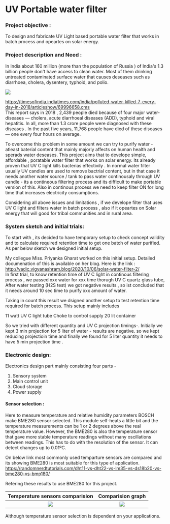 # UV Portable water filter 
### Project objective : 
To design and fabricate UV Light based portable water filter that works in batch process and opeartes on solar energy.   

### Project description and Need : 

In India about 160 million (more than the population of Russia ) of India's 1.3 billion people don't have access to clean water. Most of them drinking untreated contaminated  surface water that causes deseases such as diarrhoea, cholera, dysentery, typhoid, and polio.

![](https://github.com/SuhasLabade/my-projects-/blob/master/Images/1.jpg) 

https://timesofindia.indiatimes.com/india/polluted-water-killed-7-every-day-in-2018/articleshow/69996658.cms  
This report says in 2018 , 2,439 people died because of four major water-diseases — cholera, acute diarrhoeal diseases (ADD), typhoid and viral hepatitis. In all, more than 1.3 crore people were diagnosed with these diseases . In the past five years, 11,768 people have died of these diseases — one every four hours on average.


To overcome this problem in some amount we can try to purify water - atleast baterial content that mainly majorly affects on human health and sperads water deseases. This project aims  that to develope simple, affordable , poratable water filter that works on solar energy. Its already proven that UV C light kills bacterias effectivily . In normal water filter usually UV candles are used to remove bactrial content, but in that case it needs  another water source / tank to pass water continousaly through UV candle - its a contineous filtering process and its difficult to make portable version of this. Also in continous process we need to keep filter ON for long time that increases electricity consumptions. 

Considering all above issues  and limitations , if we develope filter that uses UV C light and filters water in batch process , also if it opeartes on Solar energy that will good for tribal communities and in rural area. 



### System sketch and initial trials:

To start with , its decided to have temporary setup to check concept validity and to calculate required retention time to get one batch of water purified. As per below sketch we designed initial setup.  







My collegue Miss. Priyanka Gharat worked on this initial setup. Detailed documenation of this is available on her blog. Here is the link :  
http://vadic.vigyanashram.blog/2020/10/06/solar-water-filter-2/  
In first trial, to know retention time of UV C light in continous filtering process , we passed xxx water for xxx time thorugh UV C quartz glass tube, After  water testing (H2S test) we got negative results , so ist concluded that it needs around 10 sec time to purify xxx amount of water.

Taking in count this result we dsigned another setup to test retention time required for batch process. This setup mainly includes 

11 watt UV C light tube 
Choke to control supply 
20 lit container 

So we tried with different quantity and UV C projection timings-. 
Initially  we kept 3 min projection for 5 liter of water - results are negative. so we kept reducing projectioin time and finally we found for 5 liter quantity it needs to have 5 min projection time . 





   



### Electronic design:

Electronics design part mainly consisting four parts - 
1. Sensory system 
2. Main control unit 
3. Cloud storage 
4. Power supply 

#### Sensor selection : 
Here to measure temperature and relative humidity parameters BOSCH make BME280 sensor selected.
This module self-heats a little bit and the temperature measurements can be 1 or 2 degrees above the real temperature value.
However, the BME280 is also the temperature sensor that gave more stable temperature readings without many oscillations between readings.
 This has to do with the resolution of the sensor. It can detect changes up to 0.01ºC.  
 
On below link most commonly used temparture sensors are compared and its showing BME280 is most suitable for this type of application. 
https://randomnerdtutorials.com/dht11-vs-dht22-vs-lm35-vs-ds18b20-vs-bme280-vs-bmp180/

Refering these results to use BME280 for this project.

Temperature sensors comparision            |  Comparision graph
:---------------------------:|:-------------------------:
![](https://github.com/SuhasLabade/my-projects-/blob/master/Images/BME4.png)  |  ![](https://github.com/SuhasLabade/my-projects-/blob/master/Images/BME5.png)

Although temperature sensor selection is dependent on your applications. 
